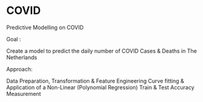 # COVID
Predictive Modelling on COVID

Goal :

Create a model to predict the daily number of COVID Cases & Deaths in The Netherlands


Approach: 

Data Preparation, Transformation & Feature Engineering
Curve fitting & Application of a Non-Linear (Polynomial Regression)
Train & Test
Accuracy Measurement